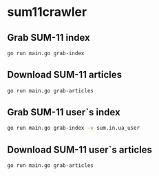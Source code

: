 # sum11crawler

## Grab SUM-11 index

```bash
go run main.go grab-index
```

## Download SUM-11 articles

```bash
go run main.go grab-articles
```

## Grab SUM-11 user`s index

```bash
go run main.go grab-index -v sum.in.ua_user
```

## Download SUM-11 user`s articles

```bash
go run main.go grab-articles
```

